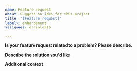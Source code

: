 ```yaml
---
name: Feature request
about: Suggest an idea for this project
title: "[Feature request]"
labels: enhancement
assignees: danielo515

---
```


**Is your feature request related to a problem? Please describe.**

**Describe the solution you'd like**

**Additional context**
<!-- Add any other context or screenshots about the feature request here. -->
